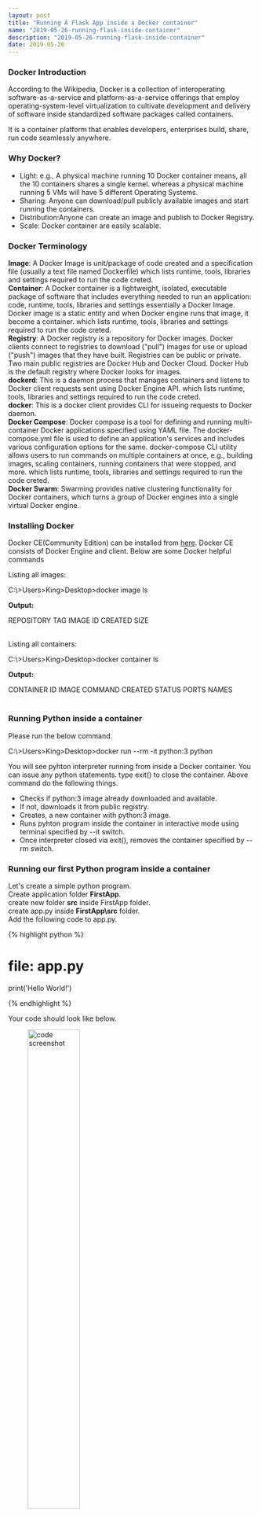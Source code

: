 ```yaml
---
layout: post
title: "Running A Flask App inside a Docker container"
name: "2019-05-26-running-flask-inside-container"
description: "2019-05-26-running-flask-inside-container"
date: 2019-05-26
---
```


<h3><a name="section1">Docker Introduction</a></h3>
<p>According to the Wikipedia, Docker is a collection of interoperating software-as-a-service and platform-as-a-service offerings that employ operating-system-level virtualization to cultivate development and delivery of software inside standardized software packages called containers.</p>

<p>
It is a container platform that enables developers, enterprises build, share, run code seamlessly anywhere.
</p>
<h3><a name="section2">Why Docker?</a></h3>
<ul>
  <li>Light: e.g., A physical machine running 10 Docker container means, all the 10 containers shares a single kernel. whereas a physical machine running 5 VMs will have 5 different Operating Systems.</li>
  <li>Sharing: Anyone can download/pull publicly available images and start running the containers.</li>
  <li>Distribution:Anyone can create an image and publish to Docker Registry.</li>
  <li>Scale: Docker container are easily scalable.</li>
</ul>
<h3><a name="section3">Docker Terminology</a></h3>
<p>
<b>Image</b>: A Docker Image is unit/package of code created and a specification file (usually a text file named Dockerfile) which lists runtime, tools, libraries and settings required to run the code creted.
<br>
<b>Container</b>: A Docker container is a lightweight, isolated, executable package of software that includes everything needed to run an application: code, runtime, tools, libraries and settings essentially a Docker Image. Docker image is a static entity and when Docker engine runs that image, it become a container.
 which lists runtime, tools, libraries and settings required to run the code creted.
<br>
<b>Registry</b>: A Docker registry is a repository for Docker images. Docker clients connect to registries to download ("pull") images for use or upload ("push") images that they have built. Registries can be public or private. Two main public registries are Docker Hub and Docker Cloud. Docker Hub is the default registry where Docker looks for images.
<br>
<b>dockerd</b>: This is a daemon process that manages containers and listens to Docker client requests sent using Docker Engine API.
 which lists runtime, tools, libraries and settings required to run the code creted.
<br>
<b>docker</b>: This is a docker client provides CLI for issueing requests to Docker daemon.
<br>
<b>Docker Compose</b>: Docker compose is a tool for defining and running multi-container Docker applications specified using YAML file. The docker-compose.yml file is used to define an application's services and includes various configuration options for the same. docker-compose CLI utility allows users to run commands on multiple containers at once, e.g., building images, scaling containers, running containers that were stopped, and more.
 which lists runtime, tools, libraries and settings required to run the code creted.
<br>
<b>Docker Swarm</b>: Swarming provides native clustering functionality for Docker containers, which turns a group of Docker engines into a single virtual Docker engine.
</p>
<h3><a name="section4">Installing Docker</a></h3>
<p>Docker CE(Community Edition) can be installed from <a href="https://docs.docker.com/install/" alt="Docker CE download link" target="_blank">here</a>. Docker CE consists of Docker Engine and client. Below are some <span>Docker helpful commands</span>
<p>

Listing all images:
<p class="cmd">C:\&gt;Users&gt;King&gt;Desktop&gt;docker image ls</p>
<b>Output:</b>
<p class="cmd">
REPOSITORY        TAG               IMAGE ID             CREATED             SIZE
<br>
<br>
</p>
Listing all containers:
<p class="cmd">C:\&gt;Users&gt;King&gt;Desktop&gt;docker container ls</p>
<b>Output:</b>
<p class="cmd">
CONTAINER ID        IMAGE               COMMAND             CREATED             STATUS              PORTS                  NAMES
<br>
<br>
</p>

<h3><a name="section5">Running Python inside a container</a></h3>
Please run the below command.
<p class="cmd">C:\&gt;Users&gt;King&gt;Desktop&gt;docker run --rm -it python:3 python</p>
<p>You will see pyhton interpreter running from inside a Docker container. You can issue any python statements. type exit() to close the container.
Above command do the following things.
<ul>
  <li>Checks if python:3 image already downloaded and available.</li>
  <li>If not, downloads it from public registry.</li>
  <li>Creates, a new container with python:3 image.</li>
  <li>Runs pyhton program inside the container in interactive mode using terminal specified by --it switch.</li>
  <li>Once interpreter closed via exit(), removes the container specified by --rm switch.</li>
</ul>	
</p>

<h3><a name="section6">Running our first Python program inside a container</a></h3>
<p>Let's create a simple python program. <br>Create application folder <b>FirstApp</b>.<br>create new folder <b>src</b> inside FirstApp folder.<br>create app.py inside <b>FirstApp\src</b> folder.
<br>Add the following code to app.py.
</p>

{% highlight python %}
# file: app.py

print('Hello World!')

{% endhighlight %}

<p>
    Your code should look like below.
    <figure>
      <img src="/images/firstapp_code.png" alt="code screenshot" width="50%" height="50%" />
      <figcaption></figcaption>
    </figure>    
    Now, we can run the above program using standard python:3 image as shown below. run the command.
</p> 

<!-- <p class="cmd">C:\&gt;Users&gt;King&gt;Desktop&gt;docker run --rm -it -v $(pwd):/First python:3 python /FirstApp/src/app.py</p> -->
<p class="cmd">C:\&gt;Users&gt;King&gt;Desktop&gt;docker run --rm -it -v "%cd%":/FirstApp python:3 python /FirstApp/src//app.py</p>
<b>Output:</b>
<p class="cmd">
Hello World!
</p>

<h3><a name="section7">Creating custom Docker image with Dockerfile</a></h3>
<p>Let's add Dockerfile as shown below inside the folder <b>FirstApp</b></p>

{% highlight shell %}

	# Dockerfile
	FROM python:3
	WORKDIR /src
	COPY /src .
	CMD [ "python", "app.py" ]

{% endhighlight %}

<p>
    Your code should look like below.
    <figure>
      <img src="/images/firstapp_code_2.png" alt="code screenshot" width="50%" height="50%" />
      <figcaption></figcaption>
    </figure>    
    Now, run the below commands for creating our custom image using standard python:3 image and list all images.
</p> 
	
<p class="cmd">C:\&gt;Users&gt;King&gt;Desktop&gt;docker build -t firstpy .</p>
<p class="cmd">C:\&gt;Users&gt;King&gt;Desktop&gt;docker image ls</p>
<b>Output:</b>
<p class="cmd">
REPOSITORY                              TAG                 IMAGE ID            CREATED             SIZE
<br>firstpy                                 latest              085903a75b6b        3 hours ago         938M
<br>
<br>
</p>

<p>Using below command we can run our custom image. You will see Hello World! on console.</p>
<p class="cmd">C:\&gt;Users&gt;King&gt;Desktop&gt;docker run firstpy</p>
<b>Output:</b>
<p class="cmd">
Hello World!
</p>

<h3><a name="section8">Running Flask inside the container</a></h3>
<p>Let's convert our simple program to Flask app. 
<br>add this new line to Dockerfile <i>>RUN pip3 install Flask</i>

adding above line to Dockerfile will install Flask libraries to the image.
</p>

{% highlight shell %}

	# Dockerfile
	FROM python:3
	# NEW LINE
	RUN pip3 install Flask
	WORKDIR /src
	COPY /src .
	CMD [ "python", "app.py" ]

{% endhighlight %}

<p>also, modify app.py as shown below.</p>
{% highlight python %}
# file: app.py

from flask import Flask
import os
import socket

app = Flask(__name__)

@app.route("/")
def hello():

    html = "<h3>Hello {name}!</h3>" \
           "<b>Hostname:</b> {hostname}<br/>"
    return html.format(name=os.getenv("NAME", "world"), hostname=socket.gethostname())

if __name__ == "__main__":
    app.run(host='0.0.0.0', port=80)

{% endhighlight %}	

<p>
    <figure>
      <img src="/images/firstapp_flask_code.png" alt="code screenshot" width="50%" height="50%" />
      <figcaption>Flask App</figcaption>
    </figure>    
    Ideally, we have to install the dependencies using pip requirements file. Below shown the requirements.txt file that specifying Flask as dependency for the application. And adding <i>RUN pip3 install -r requirements.txt</i> to Dockerfile just do the same here. It will the dependecies specified in the file to the image.
</p> 

{% highlight xml %}
# file: requirements.txt

Flask
{% endhighlight %}

<p>Now, build the image again using below command.</p> 	
<p class="cmd">C:\&gt;Users&gt;King&gt;Desktop&gt;docker build -t firstpy .</p>
<b>Output:</b>
<p class="cmd">
Sending build context to Docker daemon  3.584kB
<br>Step 1/5 : FROM python:3
<br> ---> a4cc999cf2aa
<br>Step 2/5 : RUN pip3 install Flask
<br> ---> Using cache
<br> ---> e0323175dcee
<br>Step 3/5 : WORKDIR /src
<br> ---> Using cache
<br> ---> 5d3e697fe7c3
<br>Step 4/5 : COPY /src .
<br> ---> Using cache
<br> ---> d0c1dbb6056d
<br>Step 5/5 : CMD [ "python", "app.py" ]
<br> ---> Using cache
<br> ---> 085903a75b6b
<br>Successfully built 085903a75b6b
<br>SECURITY WARNING: You are building a Docker image from Windows against a non-Windows Docker host. All files and directories added to build context will have '-rwxr-xr-x' permissions. It is recommended to double check and reset permissions for sensitive files and directories.
</p>

<p>So far, we have run Docker container in interactive mode. Let's run the Flask app image in detached mode as specified below. This command will do the following things. Note: Make sure you are using unused port also.
<ul>  
  <li>Runs Flask app in detached mode as specified by -d switch using the port 8080 as specified by -p switch.</li>  
  <li>Removes the container specified by --rm switch.</li>
</ul>
</p>
<p class="cmd">C:\&gt;Users&gt;King&gt;Desktop&gt;docker run --rm -d -p 8080:80 firstpy</p>

<p>In case, you have come across below error. Restart the Docker as shows in the below screenshot.</p>
<b>Output:</b>
<p class="cmd">
docker: Error response from daemon: driver failed programming external connectivity on endpoint distracted_bhabha (ed515f04e2926e48c0231bc5e7bc7c6adab303c9fbc07fc342ad3ce74a2e6442): Error starting userland proxy: mkdir /port/tcp:0.0.0.0:8080:tcp:172.17.0.2:80: input/output error.
</p>

<p>
    <figure>
      <img src="/images/docker-restart.png" alt="code screenshot" width="50%" height="50%" />
      <figcaption></figcaption>
    </figure>    
</p> 

<p>If running successfully, you will see below sample output.</p>
<b>Output:</b>
<p class="cmd">
3c58c2854897756bb709aefd2ea34b3e686ab31d02e2070f8a73612ad247fe73
<br>
<br>
</p>

<p>Run below command to list all running containers.</p>
<p class="cmd">C:\&gt;Users&gt;King&gt;Desktop&gt;docker ps</p>
<b>Output:</b>
<p class="output">
CONTAINER ID        IMAGE               COMMAND             CREATED             STATUS              PORTS                  NAMES
<br>3c58c2854897        firstpy             "python app.py"     42 seconds ago      Up 40 seconds       0.0.0.0:8080->80/tcp   eager_hamilton
<br>
<br>
</p>

<p>Run below command to check the logs from the running container.</p>
<p class="cmd">C:\&gt;Users&gt;King&gt;Desktop&gt;docker logs 3c58c2854897</p>
<b>Output:</b>
<p class="cmd">
* Serving Flask app "app" (lazy loading)
<br>* Environment: production
<br>   WARNING: This is a development server. Do not use it in a production deployment.
<br>   Use a production WSGI server instead.
<br>* Debug mode: off
<br>* Running on http://0.0.0.0:80/ (Press CTRL+C to quit)
<br>
</p>

<p>
Open browser, point to http://localhost:8080. You will se below output.
    <figure>
      <img src="/images/browser-output.png" alt="browser screenshot" width="50%" height="50%" />
      <figcaption></figcaption>
    </figure>    
</p> 

<p>Run below command to stop the container. You can find the container ID using <i>docker ps</i> command.</p>
<p class="cmd">C:\&gt;Users&gt;King&gt;Desktop&gt;docker stop 3c58c2854897</p>
<p>